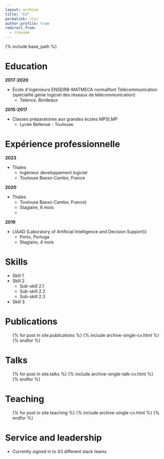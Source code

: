 ```yaml
---
layout: archive
title: "CV"
permalink: /cv/
author_profile: true
redirect_from:
  - /resume
---
```


{% include base_path %}

Education
======
**2017-2020**
- École d'ingénieurs ENSEIRB-MATMECA normalfont Télécommunication (spécialité génie logiciel des réseaux de télécommunication)
  - Talence, Bordeaux

**2015-2017**
- Classes préparatoires aux grandes écoles MPSI,MP
  - Lycée Bellevue - Toulouse

Expérience professionnelle
======
**2023**
- Thales
  - Ingénieur developpement logiciel
  - Toulouse Basso-Cambo, France

**2020**
- Thales
  - Toulouse Basso-Cambo, France}
  - Stagiaire, 6 mois
  - 
**2019**
- LIAAD (Laboratory of Artificial Intelligence and Decision Support)}
  - Porto, Portuga
  - Stagiaire, 4 mois
  
Skills
======
* Skill 1
* Skill 2
  * Sub-skill 2.1
  * Sub-skill 2.2
  * Sub-skill 2.3
* Skill 3

Publications
======
  <ul>{% for post in site.publications %}
    {% include archive-single-cv.html %}
  {% endfor %}</ul>
  
Talks
======
  <ul>{% for post in site.talks %}
    {% include archive-single-talk-cv.html %}
  {% endfor %}</ul>
  
Teaching
======
  <ul>{% for post in site.teaching %}
    {% include archive-single-cv.html %}
  {% endfor %}</ul>
  
Service and leadership
======
* Currently signed in to 43 different slack teams
